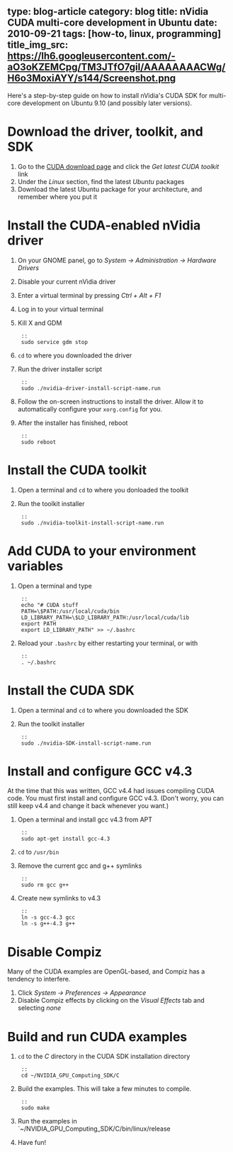type: blog-article
category: blog
title: nVidia CUDA multi-core development in Ubuntu
date: 2010-09-21
tags: [how-to, linux, programming]
title_img_src: https://lh6.googleusercontent.com/-aO3oKZEMCpg/TM3JTfO7giI/AAAAAAAACWg/H6o3MoxiAYY/s144/Screenshot.png
---

Here's a step-by-step guide on how to install nVidia's CUDA SDK for multi-core
development on Ubuntu 9.10 (and possibly later versions).

# Download the driver, toolkit, and SDK

1. Go to the [CUDA download page][cudadownload] and click the *Get latest CUDA
   toolkit* link
2. Under the *Linux* section, find the latest *Ubuntu* packages
3. Download the latest Ubuntu package for your architecture, and remember where
   you put it

[cudadownload]:http://developer.nvidia.com/cuda-downloads

# Install the CUDA-enabled nVidia driver

1. On your GNOME panel, go to *System -> Administration -> Hardware Drivers*
2. Disable your current nVidia driver
3. Enter a virtual terminal by pressing *Ctrl + Alt + F1*
4. Log in to your virtual terminal
5. Kill X and GDM

        ::
        sudo service gdm stop

6. `cd` to where you downloaded the driver
7. Run the driver installer script

        ::
        sudo ./nvidia-driver-install-script-name.run

8. Follow the on-screen instructions to install the driver. Allow it to
   automatically configure your `xorg.config` for you.
9. After the installer has finished, reboot

        ::
        sudo reboot

# Install the CUDA toolkit

1. Open a terminal and `cd` to where you donloaded the toolkit
2. Run the toolkit installer

        ::
        sudo ./nvidia-toolkit-install-script-name.run

# Add CUDA to your environment variables

1. Open a terminal and type

        ::
        echo "# CUDA stuff
        PATH=\$PATH:/usr/local/cuda/bin
        LD_LIBRARY_PATH=\$LD_LIBRARY_PATH:/usr/local/cuda/lib
        export PATH
        export LD_LIBRARY_PATH" >> ~/.bashrc

2. Reload your `.bashrc` by either restarting your terminal, or with

        ::
        . ~/.bashrc

# Install the CUDA SDK

1. Open a terminal and `cd` to where you downloaded the SDK
2. Run the toolkit installer

        ::
        sudo ./nvidia-SDK-install-script-name.run

# Install and configure GCC v4.3

At the time that this was written, GCC v4.4 had issues compiling CUDA code. You
must first install and configure GCC v4.3. (Don't worry, you can still keep 
v4.4 and change it back whenever you want.)

1. Open a terminal and install gcc v4.3 from APT

        ::
        sudo apt-get install gcc-4.3

2. `cd` to `/usr/bin`
3. Remove the current gcc and g++ symlinks

        ::
        sudo rm gcc g++

4. Create new symlinks to v4.3

        ::
        ln -s gcc-4.3 gcc
        ln -s g++-4.3 g++

# Disable Compiz

Many of the CUDA examples are OpenGL-based, and Compiz has a tendency to
interfere.

1. Click *System -> Preferences -> Appearance*
2. Disable Compiz effects by clicking on the *Visual Effects* tab and selecting
   *none*

# Build and run CUDA examples
1. `cd` to the *C* directory in the CUDA SDK installation directory

        ::
        cd ~/NVIDIA_GPU_Computing_SDK/C

2. Build the examples. This will take a few minutes to compile.

        ::
        sudo make

3. Run the examples in `~/NVIDIA_GPU_Computing_SDK/C/bin/linux/release
4. Have fun!


